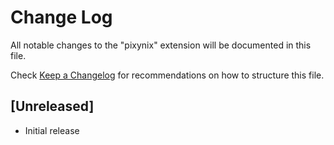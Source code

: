 # Change Log
All notable changes to the "pixynix" extension will be documented in this file.

Check [Keep a Changelog](http://keepachangelog.com/) for recommendations on how to structure this file.

## [Unreleased]
- Initial release